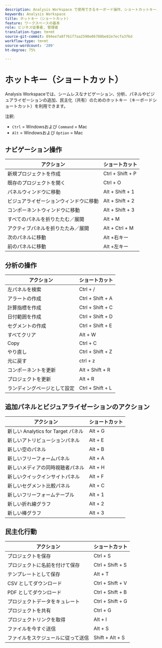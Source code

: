 ```yaml
---
description: Analysis Workspace で使用できるキーボード操作、ショートカットキー、ポイント＆クリックの動作です。
keywords: Analysis Workspace
title: ホットキー（ショートカット）
feature: ワークスペースの基本
role: ビジネス従事者, 管理者
translation-type: tm+mt
source-git-commit: 894ee7a8f761f7aa2590e06708be82e7ecfa3f6d
workflow-type: tm+mt
source-wordcount: '289'
ht-degree: 75%

---
```



# ホットキー（ショートカット）

Analysis Workspaceでは、シームレスなナビゲーション、分析、パネルやビジュアライゼーションの追加、民主化（共有）のためのホットキー（キーボードショートカット）を利用できます。

注釈:
* `Ctrl` = Windowsおよび `Command` = Mac
* `Alt` = Windowsおよび `Option` = Mac

## ナビゲーション操作

| アクション | ショートカット |
| --- | --- |
| 新規プロジェクトを作成 | Ctrl + Shift + P |
| 既存のプロジェクトを開く | Ctrl + O |
| パネルウィンドウに移動 | Alt + Shift + 1 |
| ビジュアライゼーションウィンドウに移動 | Alt + Shift + 2 |
| コンポーネントウィンドウに移動 | Alt + Shift + 3 |
| すべてのパネルを折りたたむ／展開 | Alt + M |
| アクティブパネルを折りたたみ／展開 | Alt + Ctrl + M |
| 次のパネルに移動 | Alt +右キー |
| 前のパネルに移動 | Alt +左キー |

## 分析の操作

| アクション | ショートカット |
| --- | --- |
| 左パネルを検索 | Ctrl + / |
| アラートの作成 | Ctrl + Shift + A |
| 計算指標を作成 | Ctrl + Shift + C |
| 日付範囲を作成 | Ctrl + Shift + D |
| セグメントの作成 | Ctrl + Shift + E |
| すべてクリア | Alt + W |
| Copy | Ctrl + C |
| やり直し | Ctrl + Shift + Z |
| 元に戻す | ctrl + z |
| コンポーネントを更新 | Alt + Shift + R |
| プロジェクトを更新 | Alt + R |
| ランディングページとして設定 | Ctrl + Shift + L |

## 追加パネルとビジュアライゼーションのアクション

| アクション | ショートカット |
| ---|---|
| 新しい Analytics for Target パネル | Alt + G |
| 新しいアトリビューションパネル | Alt + E |
| 新しい空のパネル | Alt + B |
| 新しいフリーフォームパネル | Alt + A |
| 新しいメディアの同時視聴者パネル | Alt + H |
| 新しいクイックインサイトパネル | Alt + F |
| 新しいセグメント比較パネル | Alt + C |
| 新しいフリーフォームテーブル | Alt + 1 |
| 新しい折れ線グラフ | Alt + 2 |
| 新しい棒グラフ | Alt + 3 |

## 民主化行動

| アクション | ショートカット |
| --- | --- |
| プロジェクトを保存 | Ctrl + S |
| プロジェクトに名前を付けて保存 | Ctrl + Shift + S |
| テンプレートとして保存 | Alt + T |
| CSV としてダウンロード | Ctrl + Shift + V |
| PDF としてダウンロード | Ctrl + Shift + B |
| プロジェクトデータをキュレート | Ctrl + Shift + G |
| プロジェクトを共有 | Ctrl + G |
| プロジェクトリンクを取得 | Alt + l |
| ファイルを今すぐ送信 | Alt + S |
| ファイルをスケジュールに従って送信 | Shift + Alt + S |
